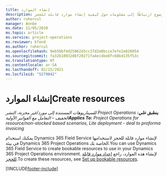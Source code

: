 ```yaml
---
title: إنشاء الموارد
description: يوفر هذا الموضوع ارتباطًا إلى معلومات حول كيفية إنشاء موارد قابلة للحجز.
author: ruhercul
manager: Annbe
ms.date: 11/05/2020
ms.topic: article
ms.service: project-operations
ms.reviewer: kfend
ms.author: ruhercul
ms.openlocfilehash: 9eb58bf4d25062d3cc37d2e8bcce7efe2e826954
ms.sourcegitcommit: fa32b1893286f20271fa4ec4be8fc68bd135f53c
ms.translationtype: HT
ms.contentlocale: ar-SA
ms.lasthandoff: 02/15/2021
ms.locfileid: "5279842"
---
```

# <a name="create-resources"></a><span data-ttu-id="2a333-103">إنشاء الموارد</span><span class="sxs-lookup"><span data-stu-id="2a333-103">Create resources</span></span>

<span data-ttu-id="2a333-104">_**ينطبق علي:** ‏‫Project Operations للسيناريوهات المستندة إلى مورد/غير مخزنة‬، ‏‫النشر الخفيف – التعامل مع الفواتير الأولية‬_</span><span class="sxs-lookup"><span data-stu-id="2a333-104">_**Applies To:** Project Operations for resource/non-stocked based scenarios, Lite deployment - deal to proforma invoicing_</span></span>

<span data-ttu-id="2a333-105">يمكنك استخدام Dynamics 365 Field Service لإنشاء موارد قابلة للحجز لاستخدامها في بيئة Dynamics 365 Project Operations الخاصة بك.</span><span class="sxs-lookup"><span data-stu-id="2a333-105">You can use Dynamics 365 Field Service to create bookable resources to use in your Dynamics 365 Project Operations environment.</span></span> <span data-ttu-id="2a333-106">لإنشاء هذه الموارد، راجع [إعداد موارد قابلة للحجز](https://docs.microsoft.com/dynamics365/field-service/set-up-bookable-resources).</span><span class="sxs-lookup"><span data-stu-id="2a333-106">To create these resources, see [Set up bookable resources](https://docs.microsoft.com/dynamics365/field-service/set-up-bookable-resources).</span></span>


[!INCLUDE[footer-include](../includes/footer-banner.md)]